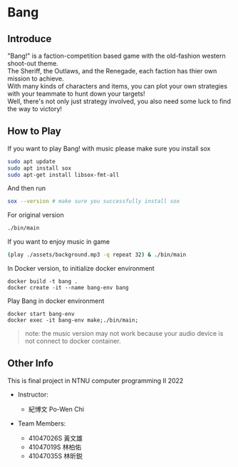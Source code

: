 # Bang

## Introduce
"Bang!" is a faction-competition based game with the old-fashion western shoot-out theme.  
The Sheriff, the Outlaws, and the Renegade, each faction has thier own mission to achieve.  
With many kinds of characters and items, you can plot your own strategies with your teammate to hunt down your targets!  
Well, there's not only just strategy involved, you also need some luck to find the way to victory!  

## How to Play
If you want to play Bang! with music please make sure you install sox
```bash
sudo apt update
sudo apt install sox
sudo apt-get install libsox-fmt-all
```

And then run
``` bash
sox --version # make sure you successfully install sox
```

For original version
```bash
./bin/main 
```

If you want to enjoy music in game
```bash
(play ./assets/background.mp3 -q repeat 32) & ./bin/main
```

In Docker version, to initialize docker environment
```
docker build -t bang . 
docker create -it --name bang-env bang
```

Play Bang in docker environment
```
docker start bang-env
docker exec -it bang-env make;./bin/main;
```
> note: the music version may not work because your audio device is not connect to docker container.

## Other Info
This is final project in NTNU computer programming II 2022
- Instructor: 
    - 紀博文 Po-Wen Chi

- Team Members:
    - 41047026S 黃文雄
    - 41047019S 林柏佑
    - 41047035S 林昕鋭
